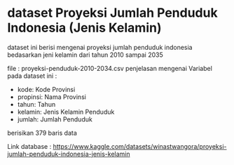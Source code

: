 # dataset Proyeksi Jumlah Penduduk Indonesia (Jenis Kelamin)
dataset ini berisi mengenai proyeksi jumlah penduduk indonesia bedasarkan jeni kelamin dari tahun 2010 sampai 2035

file : proyeksi-penduduk-2010-2034.csv
penjelasan mengenai Variabel pada dataset ini :
- kode: Kode Provinsi
- propinsi: Nama Provinsi
- tahun: Tahun
- kelamin: Jenis Kelamin Penduduk
- jumlah: Jumlah Penduduk

berisikan 379 baris data

Link database : https://www.kaggle.com/datasets/winastwangora/proyeksi-jumlah-penduduk-indonesia-jenis-kelamin
